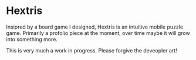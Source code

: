 # Hextris

Insipred by a board game I designed, Hextris is an intuitive mobile puzzle game. Primarily a profolio piece at the moment, over time maybe it will grow into something more.

This is very much a work in progress. Please forgive the deveopler art!